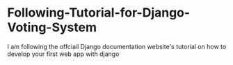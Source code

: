 # Following-Tutorial-for-Django-Voting-System

I am following the offciail Django documentation website's tutorial on how to develop your first web app with django
